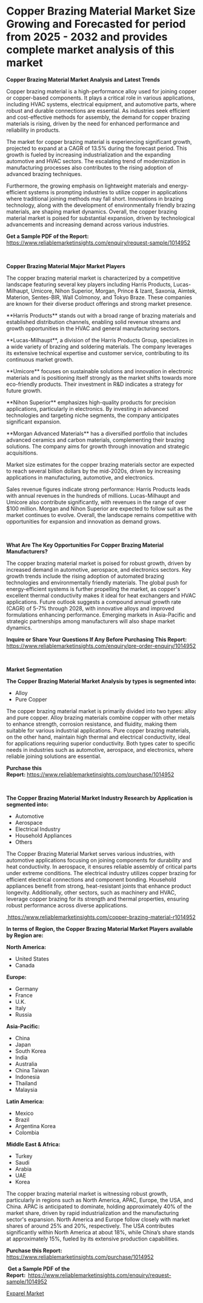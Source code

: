<p><h1>Copper Brazing Material Market Size Growing and Forecasted for period from 2025 - 2032 and provides complete market analysis of this market</h1></p><p><strong>Copper Brazing Material Market Analysis and Latest Trends</strong></p>
<p><p>Copper brazing material is a high-performance alloy used for joining copper or copper-based components. It plays a critical role in various applications, including HVAC systems, electrical equipment, and automotive parts, where robust and durable connections are essential. As industries seek efficient and cost-effective methods for assembly, the demand for copper brazing materials is rising, driven by the need for enhanced performance and reliability in products.</p><p>The market for copper brazing material is experiencing significant growth, projected to expand at a CAGR of 13.5% during the forecast period. This growth is fueled by increasing industrialization and the expanding automotive and HVAC sectors. The escalating trend of modernization in manufacturing processes also contributes to the rising adoption of advanced brazing techniques. </p><p>Furthermore, the growing emphasis on lightweight materials and energy-efficient systems is prompting industries to utilize copper in applications where traditional joining methods may fall short. Innovations in brazing technology, along with the development of environmentally friendly brazing materials, are shaping market dynamics. Overall, the copper brazing material market is poised for substantial expansion, driven by technological advancements and increasing demand across various industries.</p></p>
<p><strong>Get a Sample PDF of the Report:&nbsp;</strong> <a href="https://www.reliablemarketinsights.com/enquiry/request-sample/1014952?utm_campaign=2951&utm_medium=2&utm_source=Github&utm_content=ia&utm_term=06032025&utm_id=copper-brazing-material">https://www.reliablemarketinsights.com/enquiry/request-sample/1014952</a></p>
<p>&nbsp;</p>
<p><strong>Copper Brazing Material Major Market Players</strong></p>
<p><p>The copper brazing material market is characterized by a competitive landscape featuring several key players including Harris Products, Lucas-Milhaupt, Umicore, Nihon Superior, Morgan, Prince & Izant, Saxonia, Aimtek, Materion, Sentes-BIR, Wall Colmonoy, and Tokyo Braze. These companies are known for their diverse product offerings and strong market presence.</p><p>**Harris Products** stands out with a broad range of brazing materials and established distribution channels, enabling solid revenue streams and growth opportunities in the HVAC and general manufacturing sectors. </p><p>**Lucas-Milhaupt**, a division of the Harris Products Group, specializes in a wide variety of brazing and soldering materials. The company leverages its extensive technical expertise and customer service, contributing to its continuous market growth. </p><p>**Umicore** focuses on sustainable solutions and innovation in electronic materials and is positioning itself strongly as the market shifts towards more eco-friendly products. Their investment in R&D indicates a strategy for future growth.</p><p>**Nihon Superior** emphasizes high-quality products for precision applications, particularly in electronics. By investing in advanced technologies and targeting niche segments, the company anticipates significant expansion.</p><p>**Morgan Advanced Materials** has a diversified portfolio that includes advanced ceramics and carbon materials, complementing their brazing solutions. The company aims for growth through innovation and strategic acquisitions.</p><p>Market size estimates for the copper brazing materials sector are expected to reach several billion dollars by the mid-2020s, driven by increasing applications in manufacturing, automotive, and electronics. </p><p>Sales revenue figures indicate strong performance: Harris Products leads with annual revenues in the hundreds of millions. Lucas-Milhaupt and Umicore also contribute significantly, with revenues in the range of over $100 million. Morgan and Nihon Superior are expected to follow suit as the market continues to evolve. Overall, the landscape remains competitive with opportunities for expansion and innovation as demand grows.</p></p>
<p>&nbsp;</p>
<p><strong>What Are The Key Opportunities For Copper Brazing Material Manufacturers?</strong></p>
<p><p>The copper brazing material market is poised for robust growth, driven by increased demand in automotive, aerospace, and electronics sectors. Key growth trends include the rising adoption of automated brazing technologies and environmentally friendly materials. The global push for energy-efficient systems is further propelling the market, as copper's excellent thermal conductivity makes it ideal for heat exchangers and HVAC applications. Future outlook suggests a compound annual growth rate (CAGR) of 5-7% through 2028, with innovative alloys and improved formulations enhancing performance. Emerging markets in Asia-Pacific and strategic partnerships among manufacturers will also shape market dynamics.</p></p>
<p><strong>Inquire or Share Your Questions If Any Before Purchasing This Report:</strong> <a href="https://www.reliablemarketinsights.com/enquiry/pre-order-enquiry/1014952?utm_campaign=2951&utm_medium=2&utm_source=Github&utm_content=ia&utm_term=06032025&utm_id=copper-brazing-material">https://www.reliablemarketinsights.com/enquiry/pre-order-enquiry/1014952</a></p>
<p>&nbsp;</p>
<p><strong>Market Segmentation</strong></p>
<p><strong>The Copper Brazing Material Market Analysis by types is segmented into:</strong></p>
<p><ul><li>Alloy</li><li>Pure Copper</li></ul></p>
<p><p>The copper brazing material market is primarily divided into two types: alloy and pure copper. Alloy brazing materials combine copper with other metals to enhance strength, corrosion resistance, and fluidity, making them suitable for various industrial applications. Pure copper brazing materials, on the other hand, maintain high thermal and electrical conductivity, ideal for applications requiring superior conductivity. Both types cater to specific needs in industries such as automotive, aerospace, and electronics, where reliable joining solutions are essential.</p></p>
<p><strong>Purchase this Report:&nbsp;</strong><a href="https://www.reliablemarketinsights.com/purchase/1014952?utm_campaign=2951&utm_medium=2&utm_source=Github&utm_content=ia&utm_term=06032025&utm_id=copper-brazing-material">https://www.reliablemarketinsights.com/purchase/1014952</a></p>
<p>&nbsp;</p>
<p><strong>The Copper Brazing Material Market Industry Research by Application is segmented into:</strong></p>
<p><ul><li>Automotive</li><li>Aerospace</li><li>Electrical Industry</li><li>Household Appliances</li><li>Others</li></ul></p>
<p><p>The Copper Brazing Material Market serves various industries, with automotive applications focusing on joining components for durability and heat conductivity. In aerospace, it ensures reliable assembly of critical parts under extreme conditions. The electrical industry utilizes copper brazing for efficient electrical connections and component bonding. Household appliances benefit from strong, heat-resistant joints that enhance product longevity. Additionally, other sectors, such as machinery and HVAC, leverage copper brazing for its strength and thermal properties, ensuring robust performance across diverse applications.</p></p>
<p><a href="https://www.reliablemarketinsights.com/copper-brazing-material-r1014952?utm_campaign=2951&utm_medium=2&utm_source=Github&utm_content=ia&utm_term=06032025&utm_id=copper-brazing-material">&nbsp;https://www.reliablemarketinsights.com/copper-brazing-material-r1014952</a></p>
<p><strong>In terms of Region, the Copper Brazing Material Market Players available by Region are:</strong></p>
<p>
    <p> <strong> North America: </strong>
        <ul>
            <li>United States</li>
            <li>Canada</li>
        </ul>
        </p> 
    <p> <strong> Europe: </strong>
        <ul>
            <li>Germany</li>
            <li>France</li>
            <li>U.K.</li>
            <li>Italy</li>
            <li>Russia</li>
        </ul>
        </p> 
    <p> <strong> Asia-Pacific: </strong>
        <ul>
            <li>China</li>
            <li>Japan</li>
            <li>South Korea</li>
            <li>India</li>
            <li>Australia</li>
            <li>China Taiwan</li>
            <li>Indonesia</li>
            <li>Thailand</li>
            <li>Malaysia</li>
        </ul>
        </p> 
    <p> <strong> Latin America: </strong>
        <ul>
            <li>Mexico</li>
            <li>Brazil</li>
            <li>Argentina Korea</li>
            <li>Colombia</li>
        </ul>
        </p> 
    <p> <strong> Middle East & Africa: </strong>
        <ul>
            <li>Turkey</li>
            <li>Saudi</li>
            <li>Arabia</li>
            <li>UAE</li>
            <li>Korea</li>
        </ul>
    </p>
    </p>
<p><p>The copper brazing material market is witnessing robust growth, particularly in regions such as North America, APAC, Europe, the USA, and China. APAC is anticipated to dominate, holding approximately 40% of the market share, driven by rapid industrialization and the manufacturing sector's expansion. North America and Europe follow closely with market shares of around 25% and 20%, respectively. The USA contributes significantly within North America at about 18%, while China’s share stands at approximately 15%, fueled by its extensive production capabilities.</p></p>
<p><strong>Purchase this Report: </strong><a href="https://www.reliablemarketinsights.com/purchase/1014952?utm_campaign=2951&utm_medium=2&utm_source=Github&utm_content=ia&utm_term=06032025&utm_id=copper-brazing-material">https://www.reliablemarketinsights.com/purchase/1014952</a></p>
<p>&nbsp;<strong>Get a Sample PDF of the Report:&nbsp;&nbsp;</strong><a href="https://www.reliablemarketinsights.com/enquiry/request-sample/1014952?utm_campaign=2951&utm_medium=2&utm_source=Github&utm_content=ia&utm_term=06032025&utm_id=copper-brazing-material">https://www.reliablemarketinsights.com/enquiry/request-sample/1014952</a></p>
<p><strong></strong></p>
<p><p><a href="https://github.com/hannajuana198484/Market-Research-Report-List-1/blob/main/exparel-market.md?utm_campaign=2951&utm_medium=2&utm_source=Github&utm_content=ia&utm_term=06032025&utm_id=copper-brazing-material">Exparel Market</a></p></p>
